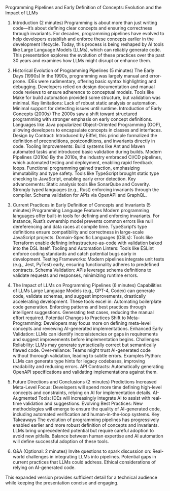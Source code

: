 Programming Pipelines and Early Definition of Concepts: Evolution and the Impact of LLMs

1. Introduction (2 minutes)
Programming is about more than just writing code—it’s about defining clear concepts and ensuring correctness through invariants. For decades, programming pipelines have evolved to help developers establish and enforce these concepts earlier in the development lifecycle.
Today, this process is being reshaped by AI tools like Large Language Models (LLMs), which can reliably generate code. This presentation explores the evolution of these practices over the past 30 years and examines how LLMs might disrupt or enhance them.

2. Historical Evolution of Programming Pipelines (5 minutes)
The Early Days (1990s)
In the 1990s, programming was largely manual and error-prone. IDEs were rudimentary, offering basic syntax highlighting and debugging. Developers relied on design documentation and manual code reviews to ensure adherence to conceptual models. Tools like Make for build automation provided some structure, but validation was minimal.
Key limitations:
Lack of robust static analysis or automation.
Minimal support for detecting issues until runtime.
Introduction of Early Concepts (2000s)
The 2000s saw a shift toward structured programming with stronger emphasis on early concept definitions. Languages like Java popularized Object-Oriented Programming (OOP), allowing developers to encapsulate concepts in classes and interfaces.
Design by Contract: Introduced by Eiffel, this principle formalized the definition of preconditions, postconditions, and invariants directly in code.
Tooling Improvements: Build systems like Ant and Maven automated tasks and introduced basic validation during builds.
Modern Pipelines (2010s)
By the 2010s, the industry embraced CI/CD pipelines, which automated testing and deployment, enabling rapid feedback loops. Functional programming gained traction, emphasizing immutability and type safety. Tools like TypeScript brought static type checking to JavaScript, enabling early error detection.
Key advancements:
Static analysis tools like SonarQube and Coverity.
Strongly typed languages (e.g., Rust) enforcing invariants through the compiler.
Schema validation for APIs via OpenAPI and GraphQL.

3. Current Practices in Early Definition of Concepts and Invariants (5 minutes)
Programming Language Features
Modern programming languages offer built-in tools for defining and enforcing invariants. For instance, Rust’s ownership model prevents common errors like null dereferencing and data races at compile time. TypeScript’s type definitions ensure compatibility and correctness in large-scale JavaScript projects.
Domain-Specific Languages (DSLs): Tools like Terraform enable defining infrastructure-as-code with validation baked into the DSL itself.
Tooling and Automation
Linters: Tools like ESLint enforce coding standards and catch potential bugs early in development.
Testing Frameworks: Modern pipelines integrate unit tests (e.g., Jest, PyTest) early, ensuring functionality adheres to predefined contracts.
Schema Validation: APIs leverage schema definitions to validate requests and responses, minimizing runtime errors.

4. The Impact of LLMs on Programming Pipelines (6 minutes)
Capabilities of LLMs
Large Language Models (e.g., GPT-4, Codex) can generate code, validate schemas, and suggest improvements, drastically accelerating development. These tools excel in:
Automating boilerplate code generation.
Enforcing patterns and best practices through intelligent suggestions.
Generating test cases, reducing the manual effort required.
Potential Changes to Practices
Shift to Meta-Programming: Developers may focus more on defining meta-level concepts and reviewing AI-generated implementations.
Enhanced Early Validation: LLMs can identify inconsistencies or gaps in requirements and suggest improvements before implementation begins.
Challenges
Reliability: LLMs may generate syntactically correct but semantically flawed code.
Over-reliance: Teams might trust AI-generated code without thorough validation, leading to subtle errors.
Examples
Python: LLMs can generate type hints for legacy codebases, improving readability and reducing errors.
API Contracts: Automatically generating OpenAPI specifications and validating implementations against them.

5. Future Directions and Conclusions (2 minutes)
Predictions
Increased Meta-Level Focus: Developers will spend more time defining high-level concepts and constraints, relying on AI for implementation details.
AI-Augmented Tools: IDEs will increasingly integrate AI to assist with real-time validation and suggestions.
Evolving Best Practices: New methodologies will emerge to ensure the quality of AI-generated code, including automated verification and human-in-the-loop systems.
Key Takeaways
The evolution of programming pipelines has progressively enabled earlier and more robust definition of concepts and invariants.
LLMs bring unprecedented potential but require careful adoption to avoid new pitfalls.
Balance between human expertise and AI automation will define successful adoption of these tools.

6. Q&A (Optional: 2 minutes)
Invite questions to spark discussion on:
Real-world challenges in integrating LLMs into pipelines.
Potential gaps in current practices that LLMs could address.
Ethical considerations of relying on AI-generated code.

This expanded version provides sufficient detail for a technical audience while keeping the presentation concise and engaging.
